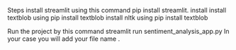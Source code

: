 Steps
install streamlit using this command pip install streamlit.
install install textblob using pip install textblob
install nltk using pip install textblob

Run the project by this command
streamlit run sentiment_analysis_app.py 
In your case you will add your file name .
